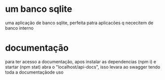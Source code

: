
# um banco sqlite

uma aplicação de banco sqlite, perfeita patra aplicacões q nececitem de banco interno

# documentação

para ter acesso a documentação, apos instalar as dependencias (npm i) e startar (npm stat) abra o "localhost/api-docs", isso levara ao swagger tendo toda a documentaçãode uso

